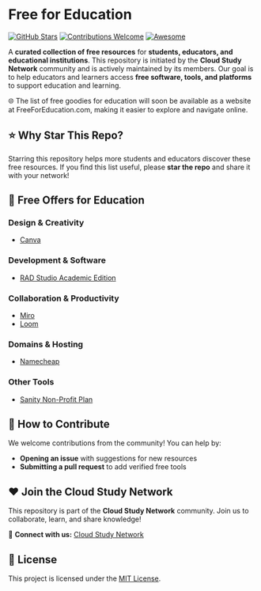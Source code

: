 # Free for Education

[![GitHub Stars](https://img.shields.io/github/stars/cloudcommunity/Free-for-Education?style=social)](https://github.com/cloudcommunity/Free-for-Education/stargazers)
[![Contributions Welcome](https://img.shields.io/badge/contributions-welcome-brightgreen.svg)](https://github.com/cloudcommunity/Free-for-Education/pulls)
[![Awesome](https://awesome.re/badge.svg)](https://awesome.re)

A **curated collection of free resources** for **students, educators, and educational institutions**. This repository is initiated by the **Cloud Study Network** community and is actively maintained by its members. Our goal is to help educators and learners access **free software, tools, and platforms** to support education and learning.

🌐 The list of free goodies for education will soon be available as a website at FreeForEducation.com, making it easier to explore and navigate online.

## ⭐ Why Star This Repo?

Starring this repository helps more students and educators discover these free resources. If you find this list useful, please **star the repo** and share it with your network!

## 🎁 Free Offers for Education

### Design & Creativity
- [Canva](https://www.canva.com/education/)

### Development & Software
- [RAD Studio Academic Edition](https://www.embarcadero.com/development-tools-for-education)

### Collaboration & Productivity
- [Miro](https://miro.com/education-whiteboard/)
- [Loom](https://www.loom.com/education)

### Domains & Hosting
- [Namecheap](https://nc.me/)

### Other Tools
- [Sanity Non-Profit Plan](https://www.sanity.io/docs/non-profit-plan)

## 🤝 How to Contribute

We welcome contributions from the community! You can help by:
- **Opening an issue** with suggestions for new resources
- **Submitting a pull request** to add verified free tools

## ❤️ Join the Cloud Study Network

This repository is part of the **Cloud Study Network** community. Join us to collaborate, learn, and share knowledge!

🔗 **Connect with us:** [Cloud Study Network](https://cloudstudy.net/)

## 📜 License

This project is licensed under the [MIT License](LICENSE.md).
